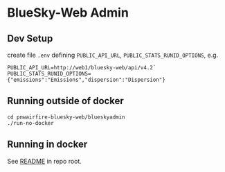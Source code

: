 # BlueSky-Web Admin

## Dev Setup

create file `.env` defining `PUBLIC_API_URL`, `PUBLIC_STATS_RUNID_OPTIONS`, e.g.

    PUBLIC_API_URL=http://web1/bluesky-web/api/v4.2`
    PUBLIC_STATS_RUNID_OPTIONS={"emissions":"Emissions","dispersion":"Dispersion"}

## Running outside of docker

    cd pnwairfire-bluesky-web/blueskyadmin
    ./run-no-docker

## Running in docker

See [README](../README.md) in repo root.
